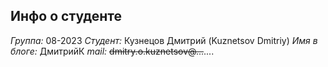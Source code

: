## Инфо о студенте ##
_Группа:_ 08-2023 
_Студент:_ Кузнецов Дмитрий (Kuznetsov Dmitriy) 
_Имя в блоге:_ ДмитрийК 
_mail:_ ~~dmitry.o.kuznetsov@...~~....

